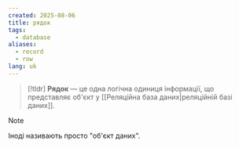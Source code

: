 ```yaml
---
created: 2025-08-06
title: рядок
tags:
  - database
aliases:
  - record
  - row
lang: uk
---
```

> [!tldr]
> **Рядок** — це одна логічна одиниця інформації, що представляє об'єкт у [[Реляційна база даних|реляційній базі даних]].

> [!note]
> Іноді називають просто "об'єкт даних".